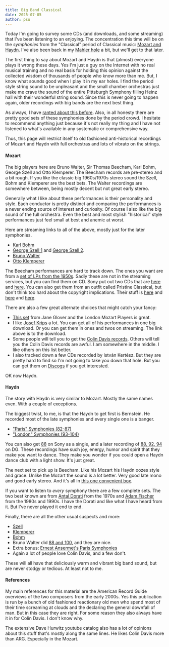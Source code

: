 ```yaml
---
title: Big Band Classical
date: 2025-07-05
author: psu
---
```


Today I'm going to survey some CDs (and downloads, and some streaming) that I've been
listening to an enjoying. The concentration this time will be on the _symphonies_ from the
"Classical" period of Classical music: [Mozart and
Haydn](the-surprising-classical-groove.html). I've also been back in my [Mahler
hole](./two-thirds.html) a bit, but we'll get to that later.

The first thing to say about Mozart and Haydn is that (almost) everyone plays it wrong
these days. Yes I'm just a guy on the Internet with no real musical training and no real
basis for holding this opinion against the collected wisdom of thousands of people who
know more than me. But, I know what sounds good when I play it in my ear holes. I find the
period style string sound to be unpleasant and the small chamber orchestras just make me
crave the sound of the entire Pittsburgh Symphony filling Heinz hall with their wonderful
string sound. Since this is never going to happen again, older recordings with big bands
are the next best thing.

As always, I have [ranted about this before](./nouvelle-old-music.html). Also, in all
honesty there are pretty good sets of these symphonies done by the period crowd. I
hesitate to recommend anything just because it's not really my thing and I have not
listened to what's available in any systematic or comprehensive way.

Thus, this page will restrict itself to old fashioned anti-historical recordings of Mozart
and Haydn with full orchestras and lots of vibrato on the strings.

#### Mozart

The big players here are Bruno Walter, Sir Thomas Beecham, Karl Bohm, George Szell and
Otto Klemperer. The Beecham records are pre-stereo and a bit rough. If you like the classic
big 1960s/1970s stereo sound the Szell, Bohm and Klemperer are the best bets.
The Walter recordings are somewhere between, being mostly decent but not great early
stereo.

Generally what I like about these performances is their personality and style. Each
conductor is pretty distinct and comparing the performances is a never ending source of
interest and curiosity. Of course I also like the big sound of the full orchestra. Even
the best and most stylish "historical" style performances just feel small at best and
anemic at worst.

Here are streaming links to all of the above, mostly just for the later symphonies.

- [Karl Bohm](https://streaming.prestomusic.com/album/7930687)
- [George Szell
  1](https://streaming.prestomusic.com/album/7946304)
  and [George Szell
  2](https://streaming.prestomusic.com/album/8084204).
- [Bruno
  Walter](https://music.apple.com/us/album/mozart-the-last-six-symphonies-remastered/1482682795)
- [Otto Klemperer](https://streaming.prestomusic.com/album/8026168)

The Beecham performances are hard to track down. The ones you want are from a [set of LPs
from the 1950s](https://www.discogs.com/release/5977853-Sir-Thomas-Beecham-Bart-Mozart-The-Royal-Philharmonic-Orchestra-The-Last-Six-Symphonies).
Sadly these are not in the streaming services, but you can find them on CD. Sony put out
two CDs that are
[here](https://www.discogs.com/release/25328569-Sir-Thomas-BeechamRoyal-Philharmonic-Orchestra-Conducts-Mozart-Symphonies-Nos-36-Linz38-Prague-39)
and
[here](https://www.discogs.com/release/20695015-Sir-Thomas-Beecham-Conducts-Mozart-Symphony-No-35-Haffner-Symphony-No-40-Symphony-No-41-Jupiter). You can also get them from an outfit called
Pristine Classical, but don't think too hard about the copyright implications. Their stuff
is [here](https://www.pristineclassical.com/products/pasc409?_pos=4&_sid=bf30d9b91&_ss=r)
and [here](https://www.pristineclassical.com/products/pasc413?_pos=3&_sid=bf30d9b91&_ss=r)
and
[here](https://www.pristineclassical.com/products/pasc415?_pos=1&_sid=bf30d9b91&_ss=r).

There are also a few great alternate choices that might catch your fancy:

- [This set](https://streaming.prestomusic.com/album/7927846) from Jane Glover and the
  London Mozart Players is great.
- I like [Josef
  Krips](https://www.prestomusic.com/classical/products/7955027--mozart-symphonies) a lot.
  You can get all of his performances in one big download. Or you can get them in ones and
  twos on streaming. The link above is to the download.
- Some people will tell you to get the [Colin Davis
  records](https://streaming.prestomusic.com/album/7957163). Others will tell you the
  Colin Davis records are awful. I am somewhere in the middle. I like others on this list
  better.
- I also tracked down a few CDs recorded by István Kertész. But they are pretty hard to
  find so I'm not going to take you down that hole. But you can get them on
  [Discogs](https://www.discogs.com/release/12264230-Mozart-Wiener-Philharmoniker-István-Kertész-Symphony-No-33-Symphony-No-39-Symphony-No-40)
  if you get interested.

OK now Haydn.

#### Haydn

The story with Haydn is very similar to Mozart. Mostly the same names even. With a couple
of exceptions.

The biggest twist, to me, is that the Haydn to get first is Bernstein. He recorded most of
the late symphonies and every single one is a banger.

- ["Paris" Symphonies (82-87)](https://streaming.prestomusic.com/album/8110931)
- ["London" Symphonies (93-104)](https://streaming.prestomusic.com/album/8024228)

You can also get [88](https://streaming.prestomusic.com/album/8389784) on Sony as a
single, and a later recording of [88, 92,
94](https://streaming.prestomusic.com/album/7995982) on DG. These recordings have such
joy, energy, humor and spirit that they make you want to dance. They make you wonder if
you could open a Haydn dance club with a light show. It's just great.

The next set to pick up is Beecham. Like his Mozart his Haydn oozes style and grace.
Unlike the Mozart the sound is a lot better. Very good late mono and good early stereo.
And it's all in [this one convenient
box](https://streaming.prestomusic.com/album/8032304).

If you want to listen to _every_ symphony there are a few complete sets. The two best
known are from [Antal Dorati](https://streaming.prestomusic.com/album/7978083) from the
1970s and [Adam Fischer](https://streaming.prestomusic.com/album/7986883) from the 1980s
and 1990s. I have the Dorati and like what I have heard from it. But I've never played it
end to end.

Finally, there are all the other usual suspects and more:

- [Szell](https://streaming.prestomusic.com/album/7996308)
- [Klemperer](https://streaming.prestomusic.com/album/7965941)
- [Bohm](https://streaming.prestomusic.com/album/8048854)
- Bruno Walter did [88 and 100](https://streaming.prestomusic.com/album/8690147), and they
  are nice.
- Extra bonus: [Ernest Ansermet's Paris
  Symphonies](https://streaming.prestomusic.com/album/7923818)
- Again a lot of people love Colin Davis, and a few don't.

These will all have that deliciously warm and vibrant big band sound, but are never stodgy
or tedious. At least not to me.

#### References

My main references for this material are the American Record Guide overviews of the two
composers from the early 2000s. Yes this publication is run by a bunch of old fashioned
reactionary old men who spend most of their time screaming at clouds and the declaring the
general downfall of man. But in this case they are right. For some reason they also always
have it in for Colin Davis. I don't know why.

The extensive Dave Hurwitz youtube catalog also has a lot of opinions about this stuff
that's mostly along the same lines. He likes Colin Davis more than ARG. Especially in the
Mozart.
